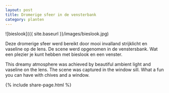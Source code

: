 ```yaml
---
layout: post
title: Dromerige sfeer in de vensterbank
category: planten
---
```


![bieslook]({{ site.baseurl }}/images/bieslook.jpg)


Deze dromerige sfeer werd bereikt door mooi invalland strijklicht en vaseline op de lens. De scene werd opgenomen in de venstersbank. Wat een plezier je kunt hebben met bieslook en een venster.

This dreamy atmosphere was achieved by beautiful ambient light and vaseline on the lens. The scene was captured in the window sill. What a fun you can have with chives and a window.

{% include share-page.html %}
